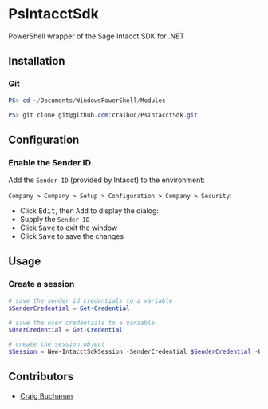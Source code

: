 # PsIntacctSdk
PowerShell wrapper of the Sage Intacct SDK for .NET

## Installation

### Git
```powershell
PS> cd ~/Documents/WindowsPowerShell/Modules

PS> git clone git@github.com:craibuc/PsIntacctSdk.git
```

## Configuration

### Enable the Sender ID

Add the `Sender ID` (provided by Intacct) to the environment:

`Company > Company > Setup > Configuration > Company > Security`:

- Click <kbd>Edit</kbd>, then <kbd>Add</kbd> to display the dialog:
- Supply the `Sender ID`
- Click <kbd>Save</kbd> to exit the window
- Click <kbd>Save</kbd> to save the changes

## Usage

### Create a session

```powershell
# save the sender id credentials to a variable
$SenderCredential = Get-Credential

# save the user credentials to a variable
$UserCredential = Get-Credential

# create the session object
$Session = New-IntacctSdkSession -SenderCredential $SenderCredential -UserCredential $UserCredential -CompanyId 'my_company_id' -PassThru
```

## Contributors
- [Craig Buchanan](https://github.com/craibuc/)
